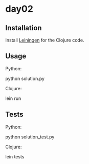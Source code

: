 # day02

## Installation

Install [Leiningen](https://leiningen.org/) for the Clojure code.

## Usage

Python:

python solution.py

Clojure:

lein run

## Tests

Python:

python solution_test.py

Clojure:

lein tests

